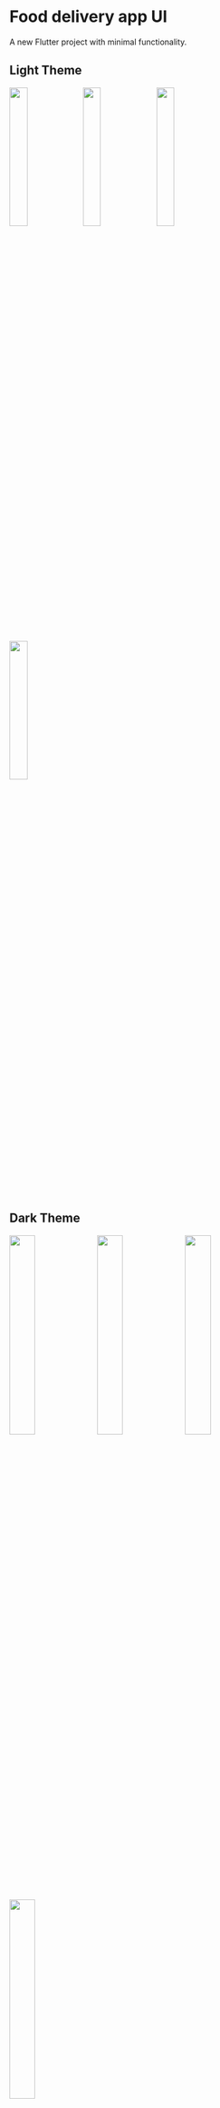 # Food delivery app UI

A new Flutter project with minimal functionality.



## Light Theme



<span>
  <img src="https://user-images.githubusercontent.com/70979306/149567698-92dfc584-b105-458a-8be0-886478057881.jpg" width="25%" height="25%">
  <img src="https://user-images.githubusercontent.com/70979306/149567768-e16802a5-67bf-4183-a109-3955f4052092.jpg" width="25%" height="25%">
  <img src="https://user-images.githubusercontent.com/70979306/149567751-45299b9e-4c68-417d-86b7-e57b0b209264.jpg" width="25%" height="25%">
  <img src="https://user-images.githubusercontent.com/70979306/149567784-2f58a6f2-b74e-442c-bc35-33f57b902bb2.jpg" width="25%" height="25%">
</span>


## Dark Theme



<span>
  <img src="https://user-images.githubusercontent.com/70979306/149567840-8fc8315a-266f-421f-a965-12e026e12010.jpg" width="30%" height="30%">
  <img src="https://user-images.githubusercontent.com/70979306/149567862-0ca991a1-9ed5-45f1-8ddf-859f72c1beaa.jpg" width="30%" height="30%">
  <img src="https://user-images.githubusercontent.com/70979306/149567851-142c7303-0686-4ab7-8287-c4e971e7744a.jpg" width="30%" height="30%">
  <img src="https://user-images.githubusercontent.com/70979306/149567873-df6635ed-90e7-4d6e-8191-b080f4ead556.jpg" width="30%" height="30%">
</span>
